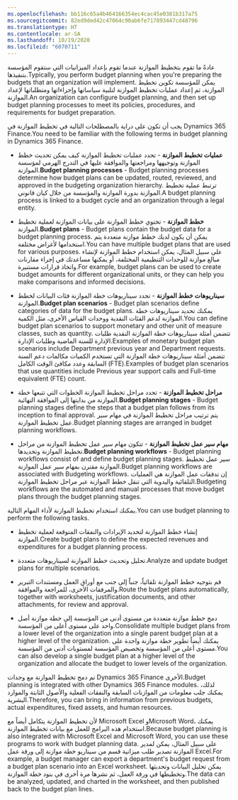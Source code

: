 ```yaml
---
ms.openlocfilehash: bb116c65a4b464166354ec4cac45e0381b317a75
ms.sourcegitcommit: 82ed9ded42c47064c90ab6fe717893447cd48796
ms.translationtype: HT
ms.contentlocale: ar-SA
ms.lasthandoff: 10/19/2020
ms.locfileid: "6070711"
---
```

<span data-ttu-id="248c5-101">عادةً ما تقوم بتخطيط الموازنة عندما تقوم بإعداد الميزانيات التي ستقوم المؤسسة بتنفيذها.</span><span class="sxs-lookup"><span data-stu-id="248c5-101">Typically, you perform budget planning when you're preparing the budgets that an organization will implement.</span></span> <span data-ttu-id="248c5-102">يمكن للمؤسسة تكوين تخطيط الموازنة، ثم إعداد عمليات تخطيط الموازنة لتلبية سياساتها وإجراءاتها ومتطلباتها لإعداد الموازنة.</span><span class="sxs-lookup"><span data-stu-id="248c5-102">An organization can configure budget planning, and then set up budget planning processes to meet its policies, procedures, and requirements for budget preparation.</span></span>

<span data-ttu-id="248c5-103">يجب أن تكون على دراية بالمصطلحات التالية في تخطيط الموازنة في Dynamics 365 Finance.</span><span class="sxs-lookup"><span data-stu-id="248c5-103">You need to be familiar with the following terms in budget planning in Dynamics 365 Finance.</span></span>

-   <span data-ttu-id="248c5-104">**عمليات تخطيط الموازنة** - تحدد عمليات تخطيط الموازنة كيف يمكن تحديث خطط الموازنة وتوجيهها ومراجعتها والموافقة عليها في التدرج الهرمي لمؤسسة الموازنة.</span><span class="sxs-lookup"><span data-stu-id="248c5-104">**Budget planning processes** - Budget planning processes determine how budget plans can be updated, routed, reviewed, and approved in the budgeting organization hierarchy.</span></span> <span data-ttu-id="248c5-105">ترتبط عملية تخطيط الموازنة بدورة الموازنة والمؤسسة من خلال كيان قانوني.</span><span class="sxs-lookup"><span data-stu-id="248c5-105">A budget planning process is linked to a budget cycle and an organization through a legal entity.</span></span>

-   <span data-ttu-id="248c5-106">**خطط الموازنة** - تحتوي خطط الموازنة على بيانات الموازنة لعملية تخطيط الموازنة.</span><span class="sxs-lookup"><span data-stu-id="248c5-106">**Budget plans** - Budget plans contain the budget data for a budget planning process.</span></span> <span data-ttu-id="248c5-107">يمكن أن يكون لديك خطط موازنة متعددة يتم استخدامها لأغراض مختلفة.</span><span class="sxs-lookup"><span data-stu-id="248c5-107">You can have multiple budget plans that are used for various purposes.</span></span> <span data-ttu-id="248c5-108">على سبيل المثال، يمكن استخدام خطط الموازنة لإنشاء مبالغ موازنة للوحدات التنظيمية المختلفة، أو يمكنها مساعدتك في إجراء مقارنات واتخاذ قرارات مستنيرة.</span><span class="sxs-lookup"><span data-stu-id="248c5-108">For example, budget plans can be used to create budget amounts for different organizational units, or they can help you make comparisons and informed decisions.</span></span>

-   <span data-ttu-id="248c5-109">**سيناريوهات خطط الموازنة** - تحدد سيناريوهات خطة الموازنة فئات البيانات لخطط الموازنة.</span><span class="sxs-lookup"><span data-stu-id="248c5-109">**Budget plan scenarios** - Budget plan scenarios define categories of data for the budget plans.</span></span> <span data-ttu-id="248c5-110">يمكنك تحديد سيناريوهات خطة الموازنة لدعم الفئات النقدية ووحدات القياس الأخرى، مثل الكمية.</span><span class="sxs-lookup"><span data-stu-id="248c5-110">You can define budget plan scenarios to support monetary and other unit of measure classes, such as quantity.</span></span> <span data-ttu-id="248c5-111">تتضمن أمثلة سيناريوهات خطة الموازنة النقدية طلبات الإدارة للسنة الماضية وطلبات الإدارة.</span><span class="sxs-lookup"><span data-stu-id="248c5-111">Examples of monetary budget plan scenarios include Department previous year and Department requests.</span></span> <span data-ttu-id="248c5-112">تتضمن أمثلة سيناريوهات خطة الموازنة التي تستخدم الكميات مكالمات دعم السنة السابقة وعدد مكافئ الوقت الكامل (FTE).</span><span class="sxs-lookup"><span data-stu-id="248c5-112">Examples of budget plan scenarios that use quantities include Previous year support calls and Full-time equivalent (FTE) count.</span></span>

-   <span data-ttu-id="248c5-113">**مراحل تخطيط الموازنة** - تحدد مراحل تخطيط الموازنة الخطوات التي تتبعها خطة الموازنة من بدايتها إلى الموافقة النهائية.</span><span class="sxs-lookup"><span data-stu-id="248c5-113">**Budget planning stages** - Budget planning stages define the steps that a budget plan follows from its inception to final approval.</span></span> <span data-ttu-id="248c5-114">يتم ترتيب مراحل تخطيط الموازنة في مهام سير عمل تخطيط الموازنة.</span><span class="sxs-lookup"><span data-stu-id="248c5-114">Budget planning stages are arranged in budget planning workflows.</span></span>

-   <span data-ttu-id="248c5-115">**مهام سير عمل تخطيط الموازنة** - تتكون مهام سير عمل تخطيط الموازنة من مراحل تخطيط الموازنة وتحديدها.</span><span class="sxs-lookup"><span data-stu-id="248c5-115">**Budget planning workflows** - Budget planning workflows consist of and define budget planning stages.</span></span> <span data-ttu-id="248c5-116">سير عمل تخطيط الموازنة مقترن بمهام سير عمل الموازنة.</span><span class="sxs-lookup"><span data-stu-id="248c5-116">Budget planning workflows are associated with Budgeting workflows.</span></span> <span data-ttu-id="248c5-117">إن تدفقات عمل الموازنة هي العمليات التلقائية واليدوية التي تنقل خطط الموازنة عبر مراحل تخطيط الموازنة.</span><span class="sxs-lookup"><span data-stu-id="248c5-117">Budgeting workflows are the automated and manual processes that move budget plans through the budget planning stages.</span></span>

<span data-ttu-id="248c5-118">يمكنك استخدام تخطيط الموازنة لأداء المهام التالية.</span><span class="sxs-lookup"><span data-stu-id="248c5-118">You can use budget planning to perform the following tasks.</span></span>

-   <span data-ttu-id="248c5-119">إنشاء خطط الموازنة لتحديد الإيرادات والنفقات المتوقعة لعملية تخطيط الموازنة.</span><span class="sxs-lookup"><span data-stu-id="248c5-119">Create budget plans to define the expected revenues and expenditures for a budget planning process.</span></span>

-   <span data-ttu-id="248c5-120">تحليل وتحديث خطط الموازنة لسيناريوهات متعددة.</span><span class="sxs-lookup"><span data-stu-id="248c5-120">Analyze and update budget plans for multiple scenarios.</span></span>

-   <span data-ttu-id="248c5-121">قم بتوجيه خطط الموازنة تلقائياً، جنباً إلى جنب مع أوراق العمل ومستندات التبرير والمرفقات الأخرى، للمراجعة والموافقة.</span><span class="sxs-lookup"><span data-stu-id="248c5-121">Route the budget plans automatically, together with worksheets, justification documents, and other attachments, for review and approval.</span></span>

-   <span data-ttu-id="248c5-122">دمج خطط موازنة متعددة من مستوى أدنى من المؤسسة إلى خطة موازنة أصل واحد على مستوى أعلى من المؤسسة.</span><span class="sxs-lookup"><span data-stu-id="248c5-122">Consolidate multiple budget plans from a lower level of the organization into a single parent budget plan at a higher level of the organization.</span></span> <span data-ttu-id="248c5-123">يمكنك أيضاً تطوير خطة موازنة واحدة على مستوى أعلى من المؤسسة وتخصيص المؤسسة لمستويات أدنى من المؤسسة.</span><span class="sxs-lookup"><span data-stu-id="248c5-123">You can also develop a single budget plan at a higher level of the organization and allocate the budget to lower levels of the organization.</span></span>

<span data-ttu-id="248c5-124">تم دمج تخطيط الموازنة مع وحدات Dynamics 365 Finance الأخرى.</span><span class="sxs-lookup"><span data-stu-id="248c5-124">Budget planning is integrated with other Dynamics 365 Finance modules.</span></span> <span data-ttu-id="248c5-125">لذلك، يمكنك جلب معلومات من الموازنات السابقة والنفقات الفعلية والأصول الثابتة والموارد البشرية.</span><span class="sxs-lookup"><span data-stu-id="248c5-125">Therefore, you can bring in information from previous budgets, actual expenditures, fixed assets, and human resources.</span></span>

<span data-ttu-id="248c5-126">لأن تخطيط الموازنة يتكامل أيضاً مع Microsoft Excel وMicrosoft Word، يمكنك استخدام هذه البرامج للعمل مع بيانات تخطيط الموازنة.</span><span class="sxs-lookup"><span data-stu-id="248c5-126">Because budget planning is also integrated with Microsoft Excel and Microsoft Word, you can use these programs to work with budget planning data.</span></span> <span data-ttu-id="248c5-127">على سبيل المثال، يمكن لمدير الموازنة تصدير طلب ميزانية قسم من سيناريو خطة موازنة إلى ورقة عمل Excel.</span><span class="sxs-lookup"><span data-stu-id="248c5-127">For example, a budget manager can export a department's budget request from a budget plan scenario into an Excel worksheet.</span></span> <span data-ttu-id="248c5-128">يمكن تحليل البيانات وتحديثها وتخطيطها في ورقة العمل، ثم نشرها مرة أخرى في بنود خطة الموازنة.</span><span class="sxs-lookup"><span data-stu-id="248c5-128">The data can be analyzed, updated, and charted in the worksheet, and then published back to the budget plan lines.</span></span> 
